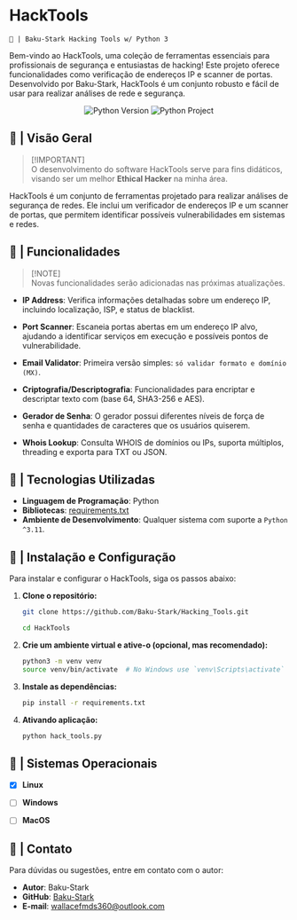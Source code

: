 # HackTools
`🐍 | Baku-Stark Hacking Tools w/ Python 3`

Bem-vindo ao HackTools, uma coleção de ferramentas essenciais para profissionais de segurança e entusiastas de hacking! Este projeto oferece funcionalidades como verificação de endereços IP e scanner de portas. Desenvolvido por Baku-Stark, HackTools é um conjunto robusto e fácil de usar para realizar análises de rede e segurança.

<div align="center">

![Python Version](https://img.shields.io/badge/Python-3.11.x-green)
![Python Project](https://img.shields.io/badge/Python_|_Project-Version_2024.06-purple)

</div>

## 🐉 | Visão Geral

> [!IMPORTANT]\
> O desenvolvimento do software HackTools serve para fins didáticos, visando ser um melhor **Ethical Hacker** na minha área.

HackTools é um conjunto de ferramentas projetado para realizar análises de segurança de redes. Ele inclui um verificador de endereços IP e um scanner de portas, que permitem identificar possíveis vulnerabilidades em sistemas e redes.

## 🐉 | Funcionalidades

> [!NOTE]\
> Novas funcionalidades serão adicionadas nas próximas atualizações.

- **IP Address**: Verifica informações detalhadas sobre um endereço IP, incluindo localização, ISP, e status de blacklist.

- **Port Scanner**: Escaneia portas abertas em um endereço IP alvo, ajudando a identificar serviços em execução e possíveis pontos de vulnerabilidade.

- **Email Validator**: Primeira versão simples: `só validar formato e domínio (MX)`.

- **Criptografia/Descriptografia**: Funcionalidades para encriptar e descriptar texto com (base 64, SHA3-256 e AES).

- **Gerador de Senha**: O gerador possui diferentes níveis de força de senha e quantidades de caracteres que os usuários quiserem.

- **Whois Lookup**: Consulta WHOIS de domínios ou IPs, suporta múltiplos, threading e exporta para TXT ou JSON.

## 🐉 | Tecnologias Utilizadas

- **Linguagem de Programação**: Python
- **Bibliotecas**: [requirements.txt](/requirements.txt)
- **Ambiente de Desenvolvimento**: Qualquer sistema com suporte a `Python ^3.11`.

## 🐉 | Instalação e Configuração

Para instalar e configurar o HackTools, siga os passos abaixo:

1. **Clone o repositório:**
    ```bash
    git clone https://github.com/Baku-Stark/Hacking_Tools.git

    cd HackTools
    ```

2. **Crie um ambiente virtual e ative-o (opcional, mas recomendado):**
    ```bash
    python3 -m venv venv
    source venv/bin/activate  # No Windows use `venv\Scripts\activate`
    ```

3. **Instale as dependências:**
    ```bash
    pip install -r requirements.txt
    ```

4. **Ativando aplicação:**
    ```bash
    python hack_tools.py
    ```

## 🐉 | Sistemas Operacionais

- [x] **Linux**

- [ ] **Windows**

- [ ] **MacOS**

## 🐉 | Contato

Para dúvidas ou sugestões, entre em contato com o autor:

- **Autor**: Baku-Stark
- **GitHub**: [Baku-Stark](https://github.com/Baku-Stark)
- **E-mail**: wallacefmds360@outlook.com
